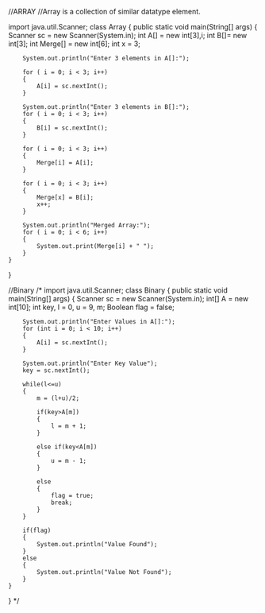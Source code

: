 //ARRAY
//Array is a collection of similar datatype element.


import java.util.Scanner;
class Array 
{
    public static void main(String[] args) 
    {
        Scanner sc = new Scanner(System.in);
        int A[] = new int[3],i;
        int B[]= new int[3];
        int Merge[] = new int[6];
        int x = 3;

        System.out.println("Enter 3 elements in A[]:");

        for ( i = 0; i < 3; i++) 
        {
            A[i] = sc.nextInt();
        }

        System.out.println("Enter 3 elements in B[]:");
        for ( i = 0; i < 3; i++) 
        {
            B[i] = sc.nextInt();
        }

        for ( i = 0; i < 3; i++) 
        {
            Merge[i] = A[i];
        }

        for ( i = 0; i < 3; i++) 
        {
            Merge[x] = B[i];
            x++;
        }

        System.out.println("Merged Array:");
        for ( i = 0; i < 6; i++) 
        {
            System.out.print(Merge[i] + " ");
        }
    }
}


//Binary 
/*
import java.util.Scanner;
class Binary 
{
    public static void main(String[] args) 
    {
        Scanner sc = new Scanner(System.in);
        int[] A = new int[10];
        int key, l = 0, u = 9, m;
        Boolean flag = false;

        System.out.println("Enter Values in A[]:");
        for (int i = 0; i < 10; i++) 
        {
            A[i] = sc.nextInt(); 
        }

        System.out.println("Enter Key Value");
        key = sc.nextInt();

        while(l<=u)
        {
            m = (l+u)/2;

            if(key>A[m])
            {
                l = m + 1;
            }

            else if(key<A[m])
            {
                u = m - 1;
            }

            else
            {
                flag = true;
                break;
            }
        }

        if(flag)
        {
            System.out.println("Value Found");
        }
        else
        {
            System.out.println("Value Not Found");
        }
    }
}
*/